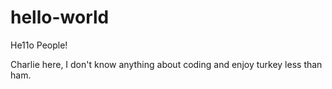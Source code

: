 # hello-world

He11o People!

Charlie here, I don't know anything about coding and enjoy turkey less than ham.
